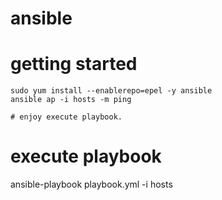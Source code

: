 # ansible

# getting started

```
sudo yum install --enablerepo=epel -y ansible
ansible ap -i hosts -m ping

# enjoy execute playbook.

```
# execute playbook
ansible-playbook playbook.yml -i hosts

